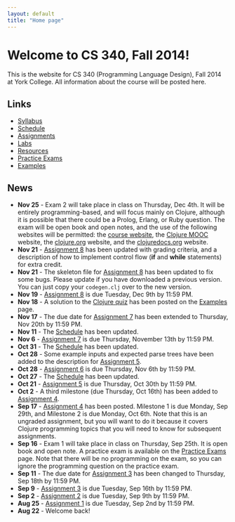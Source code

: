 ```yaml
---
layout: default
title: "Home page"
---
```


# Welcome to CS 340, Fall 2014!

This is the website for CS 340 (Programming Language Design), Fall 2014 at York College.  All information about the course will be posted here.

## Links

* [Syllabus](syllabus.html)
* [Schedule](schedule.html)
* [Assignments](assign/index.html)
* [Labs](labs/index.html)
* [Resources](resources/index.html)
* [Practice Exams](practice/index.html)
* [Examples](examples/index.html)

## News

* **Nov 25** - Exam 2 will take place in class on Thursday, Dec 4th.  It will be entirely programming-based, and will focus mainly on Clojure, although it is possible that there could be a Prolog, Erlang, or Ruby question.  The exam will be open book and open notes, and the use of the following websites will be permitted: the [course website](http://ycpcs.github.io/cs340-fall2014), the [Clojure MOOC](http://mooc.cs.helsinki.fi/clojure) website, the [clojure.org](http://clojure.org/) website, and the [clojuredocs.org](http://clojuredocs.org/) website.
* **Nov 21** - [Assignment 8](assign/assign08.html) has been updated with grading criteria, and a description of how to implement control flow (**if** and **while** statements) for extra credit.
* **Nov 21** - The skeleton file for [Assignment 8](assign/assign08.html) has been updated to fix some bugs.  Please update if you have downloaded a previous version.  You can just copy your `codegen.clj` over to the new version.
* **Nov 19** - [Assignment 8](assign/assign08.html) is due Tuesday, Dec 9th by 11:59 PM.
* **Nov 18** - A solution to the [Clojure quiz](assign/clojure-quiz.html) has been posted on the [Examples](examples/index.html) page.
* **Nov 17** - The due date for [Assignment 7](assign/assign07.html) has been extended to Thursday, Nov 20th by 11:59 PM.
* **Nov 11** - The [Schedule](schedule.html) has been updated.
* **Nov 6** - [Assignment 7](assign/assign07.html) is due Thursday, November 13th by 11:59 PM.
* **Oct 31** - The [Schedule](schedule.html) has been updated.
* **Oct 28** - Some example inputs and expected parse trees have been added to the description for [Assignment 5](assign/assign05.html).
* **Oct 28** - [Assignment 6](assign/assign06.html) is due Thursday, Nov 6th by 11:59 PM.
* **Oct 27** - The [Schedule](schedule.html) has been updated.
* **Oct 21** - [Assignment 5](assign/assign05.html) is due Thursday, Oct 30th by 11:59 PM.
* **Oct 2** - A third milestone (due Thursday, Oct 16th) has been added to [Assignment 4](assign/assign04.html).
* **Sep 17** - [Assignment 4](assign/assign04.html) has been posted.  Milestone 1 is due Monday, Sep 29th, and Milestone 2 is due Monday, Oct 6th.  Note that this is an ungraded assignment, but you will want to do it because it covers Clojure programming topics that you will need to know for subsequent assignments.
* **Sep 16** - Exam 1 will take place in class on Thursday, Sep 25th.  It is open book and open note.  A practice exam is available on the [Practice Exams](practice/index.html) page.  Note that there will be no programming on the exam, so you can ignore the programming question on the practice exam.
* **Sep 11** - The due date for [Assignment 3](assign/assign03.html) has been changed to Thursday, Sep 18th by 11:59 PM.
* **Sep 9** - [Assignment 3](assign/assign03.html) is due Tuesday, Sep 16th by 11:59 PM.
* **Sep 2** - [Assignment 2](assign/assign02.html) is due Tuesday, Sep 9th by 11:59 PM.
* **Aug 25** - [Assignment 1](assign/assign01.html) is due Tuesday, Sep 2nd by 11:59 PM.
* **Aug 22** - Welcome back!
